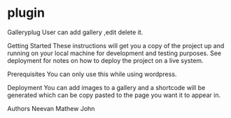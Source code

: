 # plugin
Galleryplug
User can add gallery ,edit delete it.

Getting Started
These instructions will get you a copy of the project up and running on your local machine for development and testing purposes. See deployment for notes on how to deploy the project on a live system.

Prerequisites
You can only use this while using wordpress.

Deployment
You can add images to a gallery and a shortcode will be generated which can be copy pasted to the page you want it to appear in.



Authors
Neevan Mathew John


